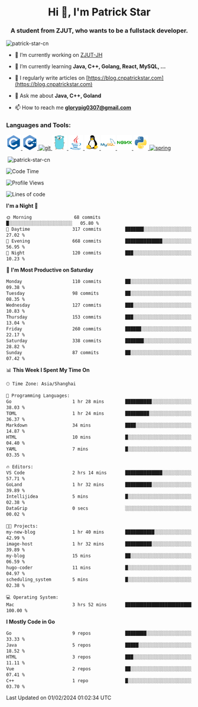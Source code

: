 <h1 align="center">Hi 👋, I'm Patrick Star</h1>
<h3 align="center">A student from ZJUT, who wants to be a fullstack developer.</h3>

<p align="left"> <img src="https://komarev.com/ghpvc/?username=patrick-star-cn&label=Profile%20views&color=0e75b6&style=flat" alt="patrick-star-cn" /> </p>

- 🔭 I’m currently working on [ZJUT-JH](https://github.com/zjutjh)

- 🌱 I’m currently learning **Java, C++, Golang, React, MySQL, ...**

- 📝 I regularly write articles on [https://blog.cnpatrickstar.com](https://blog.cnpatrickstar.com)

- 💬 Ask me about **Java, C++, Goland**

- 📫 How to reach me **glorypig0307@gmail.com**


<h3 align="left">Languages and Tools:</h3>
<p align="left"> 
  <a href="https://www.cprogramming.com/" target="_blank" rel="noreferrer"> 
    <img src="https://raw.githubusercontent.com/devicons/devicon/master/icons/c/c-original.svg" alt="c" width="40" height="40"/> 
  </a> 
  <a href="https://www.w3schools.com/cpp/" target="_blank" rel="noreferrer"> 
    <img src="https://raw.githubusercontent.com/devicons/devicon/master/icons/cplusplus/cplusplus-original.svg" alt="cplusplus" width="40" height="40"/> 
  </a> 
  <a href="https://git-scm.com/" target="_blank" rel="noreferrer"> 
    <img src="https://www.vectorlogo.zone/logos/git-scm/git-scm-icon.svg" alt="git" width="40" height="40"/> 
  </a> 
  <a href="https://golang.org" target="_blank" rel="noreferrer"> 
    <img src="https://raw.githubusercontent.com/devicons/devicon/master/icons/go/go-original.svg" alt="go" width="40" height="40"/> 
  </a> 
  <a href="https://www.java.com" target="_blank" rel="noreferrer"> 
    <img src="https://raw.githubusercontent.com/devicons/devicon/master/icons/java/java-original.svg" alt="java" width="40" height="40"/> 
  </a> 
  <a href="https://www.linux.org/" target="_blank" rel="noreferrer"> 
    <img src="https://raw.githubusercontent.com/devicons/devicon/master/icons/linux/linux-original.svg" alt="linux" width="40" height="40"/> 
  </a> 
  <a href="https://www.mysql.com/" target="_blank" rel="noreferrer"> 
    <img src="https://raw.githubusercontent.com/devicons/devicon/master/icons/mysql/mysql-original-wordmark.svg" alt="mysql" width="40" height="40"/> 
  </a> 
  <a href="https://www.nginx.com" target="_blank" rel="noreferrer"> 
    <img src="https://raw.githubusercontent.com/devicons/devicon/master/icons/nginx/nginx-original.svg" alt="nginx" width="40" height="40"/> 
  </a> 
  <a href="https://www.python.org" target="_blank" rel="noreferrer"> 
    <img src="https://raw.githubusercontent.com/devicons/devicon/master/icons/python/python-original.svg" alt="python" width="40" height="40"/> 
  </a> 
  <a href="https://spring.io/" target="_blank" rel="noreferrer"> 
    <img src="https://www.vectorlogo.zone/logos/springio/springio-icon.svg" alt="spring" width="40" height="40"/> 
  </a>
</p>

<p>&nbsp;<img align="center" src="https://github-readme-stats.vercel.app/api?username=patrick-star-cn&show_icons=true&locale=en" alt="patrick-star-cn" /></p>

<!--START_SECTION:waka-->
![Code Time](http://img.shields.io/badge/Code%20Time-542%20hrs%2049%20mins-blue)

![Profile Views](http://img.shields.io/badge/Profile%20Views-0-blue)

![Lines of code](https://img.shields.io/badge/From%20Hello%20World%20I%27ve%20Written-5.3%20million%20lines%20of%20code-blue)

**I'm a Night 🦉** 

```text
🌞 Morning                68 commits          █░░░░░░░░░░░░░░░░░░░░░░░░   05.80 % 
🌆 Daytime                317 commits         ███████░░░░░░░░░░░░░░░░░░   27.02 % 
🌃 Evening                668 commits         ██████████████░░░░░░░░░░░   56.95 % 
🌙 Night                  120 commits         ███░░░░░░░░░░░░░░░░░░░░░░   10.23 % 
```
📅 **I'm Most Productive on Saturday** 

```text
Monday                   110 commits         ██░░░░░░░░░░░░░░░░░░░░░░░   09.38 % 
Tuesday                  98 commits          ██░░░░░░░░░░░░░░░░░░░░░░░   08.35 % 
Wednesday                127 commits         ███░░░░░░░░░░░░░░░░░░░░░░   10.83 % 
Thursday                 153 commits         ███░░░░░░░░░░░░░░░░░░░░░░   13.04 % 
Friday                   260 commits         ██████░░░░░░░░░░░░░░░░░░░   22.17 % 
Saturday                 338 commits         ███████░░░░░░░░░░░░░░░░░░   28.82 % 
Sunday                   87 commits          ██░░░░░░░░░░░░░░░░░░░░░░░   07.42 % 
```


📊 **This Week I Spent My Time On** 

```text
🕑︎ Time Zone: Asia/Shanghai

💬 Programming Languages: 
Go                       1 hr 28 mins        ██████████░░░░░░░░░░░░░░░   38.03 % 
TOML                     1 hr 24 mins        █████████░░░░░░░░░░░░░░░░   36.37 % 
Markdown                 34 mins             ████░░░░░░░░░░░░░░░░░░░░░   14.87 % 
HTML                     10 mins             █░░░░░░░░░░░░░░░░░░░░░░░░   04.40 % 
YAML                     7 mins              █░░░░░░░░░░░░░░░░░░░░░░░░   03.35 % 

🔥 Editors: 
VS Code                  2 hrs 14 mins       ██████████████░░░░░░░░░░░   57.71 % 
GoLand                   1 hr 32 mins        ██████████░░░░░░░░░░░░░░░   39.89 % 
Intellijidea             5 mins              █░░░░░░░░░░░░░░░░░░░░░░░░   02.38 % 
DataGrip                 0 secs              ░░░░░░░░░░░░░░░░░░░░░░░░░   00.02 % 

🐱‍💻 Projects: 
my-new-blog              1 hr 40 mins        ███████████░░░░░░░░░░░░░░   42.99 % 
image-host               1 hr 32 mins        ██████████░░░░░░░░░░░░░░░   39.89 % 
my-blog                  15 mins             ██░░░░░░░░░░░░░░░░░░░░░░░   06.59 % 
hugo-coder               11 mins             █░░░░░░░░░░░░░░░░░░░░░░░░   04.97 % 
scheduling_system        5 mins              █░░░░░░░░░░░░░░░░░░░░░░░░   02.38 % 

💻 Operating System: 
Mac                      3 hrs 52 mins       █████████████████████████   100.00 % 
```

**I Mostly Code in Go** 

```text
Go                       9 repos             ████████░░░░░░░░░░░░░░░░░   33.33 % 
Java                     5 repos             █████░░░░░░░░░░░░░░░░░░░░   18.52 % 
HTML                     3 repos             ███░░░░░░░░░░░░░░░░░░░░░░   11.11 % 
Vue                      2 repos             ██░░░░░░░░░░░░░░░░░░░░░░░   07.41 % 
C++                      1 repo              █░░░░░░░░░░░░░░░░░░░░░░░░   03.70 % 
```




 Last Updated on 01/02/2024 01:02:34 UTC
<!--END_SECTION:waka-->